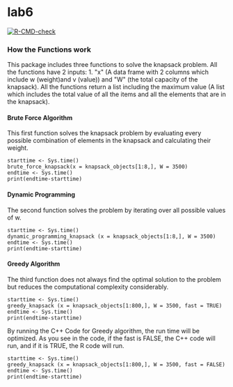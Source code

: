# lab6
<!-- badges: start -->
[![R-CMD-check](https://github.com/Monmo538/lab6/actions/workflows/R-CMD-check.yaml/badge.svg)](https://github.com/Monmo538/lab6/actions/workflows/R-CMD-check.yaml)
<!-- badges: end -->

### How the Functions work

This package includes three functions to solve the knapsack problem. All the functions have 2 inputs: 1. "x" (A data frame with 2 columns which include w (weight)and v (value)) and "W" (the total capacity of the knapsack).
All the functions return a list including the maximum value (A list which includes the total value of all the items and all the elements that are in the knapsack).

#### Brute Force Algorithm
This first function solves the knapsack problem by evaluating every possible combination of elements in the knapsack and calculating their weight. 

```{r}
starttime <- Sys.time()
brute_force_knapsack(x = knapsack_objects[1:8,], W = 3500)
endtime <- Sys.time()
print(endtime-starttime)
```

#### Dynamic Programming
The second function solves the problem by iterating over all possible values of w. 

```{r}
starttime <- Sys.time()
dynamic_programming_knapsack (x = knapsack_objects[1:8,], W = 3500)
endtime <- Sys.time()
print(endtime-starttime)
```


#### Greedy Algorithm
The third function does not always find the optimal solution to the problem but reduces the computational complexity considerably.

```{r}
starttime <- Sys.time()
greedy_knapsack (x = knapsack_objects[1:800,], W = 3500, fast = TRUE)
endtime <- Sys.time()
print(endtime-starttime)
```

By running the C++ Code for Greedy algorithm, the run time will be optimized. As you see in the code, if the fast is FALSE, the C++ code will run, and if it is TRUE, the R code will run.

```{r}
starttime <- Sys.time()
greedy_knapsack (x = knapsack_objects[1:800,], W = 3500, fast = FALSE)
endtime <- Sys.time()
print(endtime-starttime)
```
